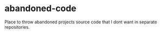 # abandoned-code
Place to throw abandoned projects source code that I dont want in separate repositories.
